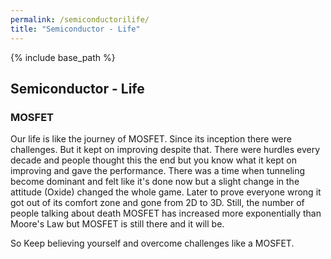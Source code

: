```yaml
---
permalink: /semiconductorilife/
title: "Semiconductor - Life"
---
```


{% include base_path %}


## Semiconductor - Life

### MOSFET

Our life is like the journey of MOSFET. Since its inception there were challenges. But it kept on improving despite that. There were hurdles every decade and people thought this the end but you know what it kept on improving and gave the performance. There was a time when tunneling become dominant and felt like it's done now but a slight change in the attitude (Oxide) changed the whole game. Later to prove everyone wrong it got out of its comfort zone and gone from 2D to 3D. Still, the number of people talking about death MOSFET has increased more exponentially than Moore's Law but MOSFET is still there and it will be.

So Keep believing yourself and overcome challenges like a MOSFET.

